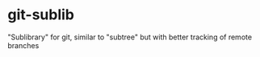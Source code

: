 # git-sublib
"Sublibrary" for git, similar to "subtree" but with better tracking of remote branches
